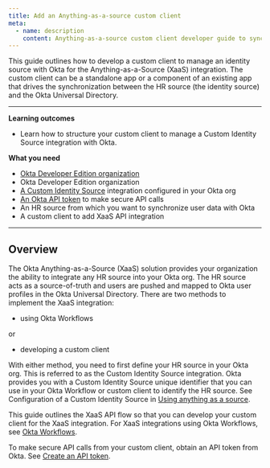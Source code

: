 ```yaml
---
title: Add an Anything-as-a-source custom client
meta:
  - name: description
    content: Anything-as-a-source custom client developer guide to synchronize any HR source with Okta user profiles.
---
```


This guide outlines how to develop a custom client to manage an identity source with Okta for the Anything-as-a-Source (XaaS) integration. The custom client can be a standalone app or a component of an existing app that drives the synchronization between the HR source (the identity source) and the Okta Universal Directory.

---

**Learning outcomes**

* Learn how to structure your custom client to manage a Custom Identity Source integration with Okta.

**What you need**

* [Okta Developer Edition organization](https://developer.okta.com/signup/)
* Okta Developer Edition organization
* [A Custom Identity Source](https://okta.github.io/doc_reviews/en-us/Content/Topics/users-groups-profiles/usgp-anything-as-a-source.htm) integration configured in your Okta org
* [An Okta API token](https://developer.okta.com/docs/guides/create-an-api-token/main/) to make secure API calls
* An HR source from which you want to synchronize user data with Okta
* A custom client to add XaaS API integration

---

## Overview

The Okta Anything-as-a-Source (XaaS) solution provides your organization the ability to integrate any HR source into your Okta org. The HR source acts as a source-of-truth and users are pushed and mapped to Okta user profiles in the Okta Universal Directory. There are two methods to implement the XaaS integration:

* using Okta Workflows

or

* developing a custom client

With either method, you need to first define your HR source in your Okta org. This is referred to as the Custom Identity Source integration. Okta provides you with a Custom Identity Source unique identifier that you can use in your Okta Workflow or custom client to identify the HR source. See Configuration of a Custom Identity Source in  [Using anything as a source](https://help.okta.com/okta_help.htm?type=wf).

This guide outlines the XaaS API flow so that you can develop your custom client for the XaaS integration. For XaaS integrations using Okta Workflows, see [Okta Workflows](https://help.okta.com/okta_help.htm?type=wf).

To make secure API calls from your custom client, obtain an API token from Okta. See [Create an API token](https://developer.okta.com/docs/guides/create-an-api-token/main/).


